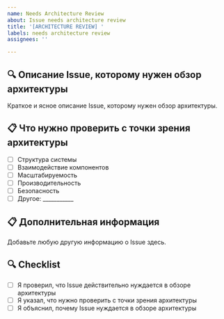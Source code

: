 ```yaml
---
name: Needs Architecture Review
about: Issue needs architecture review
title: '[ARCHITECTURE REVIEW] '
labels: needs architecture review
assignees: ''

---
```


## 🔍 Описание Issue, которому нужен обзор архитектуры
Краткое и ясное описание Issue, которому нужен обзор архитектуры.

## 📋 Что нужно проверить с точки зрения архитектуры
- [ ] Структура системы
- [ ] Взаимодействие компонентов
- [ ] Масштабируемость
- [ ] Производительность
- [ ] Безопасность
- [ ] Другое: ___________

## 📋 Дополнительная информация
Добавьте любую другую информацию о Issue здесь.

## 🔍 Checklist
- [ ] Я проверил, что Issue действительно нуждается в обзоре архитектуры
- [ ] Я указал, что нужно проверить с точки зрения архитектуры
- [ ] Я объяснил, почему Issue нуждается в обзоре архитектуры
